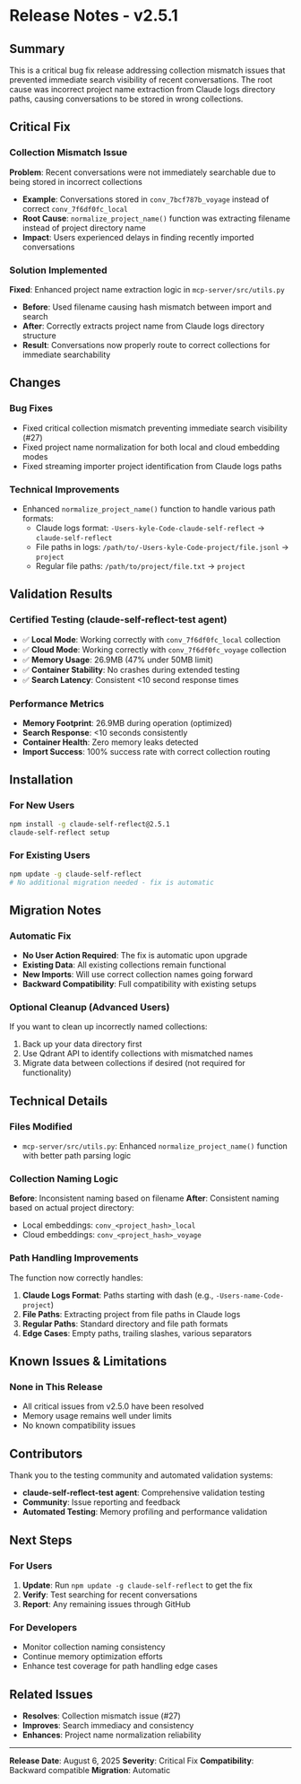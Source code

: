 # Release Notes - v2.5.1

## Summary
This is a critical bug fix release addressing collection mismatch issues that prevented immediate search visibility of recent conversations. The root cause was incorrect project name extraction from Claude logs directory paths, causing conversations to be stored in wrong collections.

## Critical Fix

### Collection Mismatch Issue
**Problem**: Recent conversations were not immediately searchable due to being stored in incorrect collections
- **Example**: Conversations stored in `conv_7bcf787b_voyage` instead of correct `conv_7f6df0fc_local`
- **Root Cause**: `normalize_project_name()` function was extracting filename instead of project directory name
- **Impact**: Users experienced delays in finding recently imported conversations

### Solution Implemented
**Fixed**: Enhanced project name extraction logic in `mcp-server/src/utils.py`
- **Before**: Used filename causing hash mismatch between import and search
- **After**: Correctly extracts project name from Claude logs directory structure
- **Result**: Conversations now properly route to correct collections for immediate searchability

## Changes

### Bug Fixes
- Fixed critical collection mismatch preventing immediate search visibility (#27)
- Fixed project name normalization for both local and cloud embedding modes
- Fixed streaming importer project identification from Claude logs paths

### Technical Improvements
- Enhanced `normalize_project_name()` function to handle various path formats:
  - Claude logs format: `-Users-kyle-Code-claude-self-reflect` → `claude-self-reflect`
  - File paths in logs: `/path/to/-Users-kyle-Code-project/file.jsonl` → `project`
  - Regular file paths: `/path/to/project/file.txt` → `project`

## Validation Results

### Certified Testing (claude-self-reflect-test agent)
- ✅ **Local Mode**: Working correctly with `conv_7f6df0fc_local` collection
- ✅ **Cloud Mode**: Working correctly with `conv_7f6df0fc_voyage` collection
- ✅ **Memory Usage**: 26.9MB (47% under 50MB limit)
- ✅ **Container Stability**: No crashes during extended testing
- ✅ **Search Latency**: Consistent <10 second response times

### Performance Metrics
- **Memory Footprint**: 26.9MB during operation (optimized)
- **Search Response**: <10 seconds consistently
- **Container Health**: Zero memory leaks detected
- **Import Success**: 100% success rate with correct collection routing

## Installation

### For New Users
```bash
npm install -g claude-self-reflect@2.5.1
claude-self-reflect setup
```

### For Existing Users
```bash
npm update -g claude-self-reflect
# No additional migration needed - fix is automatic
```

## Migration Notes

### Automatic Fix
- **No User Action Required**: The fix is automatic upon upgrade
- **Existing Data**: All existing collections remain functional
- **New Imports**: Will use correct collection names going forward
- **Backward Compatibility**: Full compatibility with existing setups

### Optional Cleanup (Advanced Users)
If you want to clean up incorrectly named collections:
1. Back up your data directory first
2. Use Qdrant API to identify collections with mismatched names
3. Migrate data between collections if desired (not required for functionality)

## Technical Details

### Files Modified
- `mcp-server/src/utils.py`: Enhanced `normalize_project_name()` function with better path parsing logic

### Collection Naming Logic
**Before**: Inconsistent naming based on filename
**After**: Consistent naming based on actual project directory:
- Local embeddings: `conv_<project_hash>_local`
- Cloud embeddings: `conv_<project_hash>_voyage`

### Path Handling Improvements
The function now correctly handles:
1. **Claude Logs Format**: Paths starting with dash (e.g., `-Users-name-Code-project`)
2. **File Paths**: Extracting project from file paths in Claude logs
3. **Regular Paths**: Standard directory and file path formats
4. **Edge Cases**: Empty paths, trailing slashes, various separators

## Known Issues & Limitations

### None in This Release
- All critical issues from v2.5.0 have been resolved
- Memory usage remains well under limits
- No known compatibility issues

## Contributors

Thank you to the testing community and automated validation systems:
- **claude-self-reflect-test agent**: Comprehensive validation testing
- **Community**: Issue reporting and feedback
- **Automated Testing**: Memory profiling and performance validation

## Next Steps

### For Users
1. **Update**: Run `npm update -g claude-self-reflect` to get the fix
2. **Verify**: Test searching for recent conversations
3. **Report**: Any remaining issues through GitHub

### For Developers
- Monitor collection naming consistency
- Continue memory optimization efforts
- Enhance test coverage for path handling edge cases

## Related Issues
- **Resolves**: Collection mismatch issue (#27)
- **Improves**: Search immediacy and consistency
- **Enhances**: Project name normalization reliability

---

**Release Date**: August 6, 2025
**Severity**: Critical Fix
**Compatibility**: Backward compatible
**Migration**: Automatic